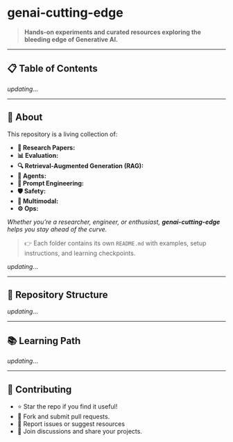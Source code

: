 

#  genai-cutting-edge

> **Hands-on experiments and curated resources exploring the bleeding edge of Generative AI.**

---

## 📋 Table of Contents

_updating_...

---

## 📝 About
This repository is a living collection of:
- **🔬 Research Papers:**
- **📊 Evaluation:**
- **🔍 Retrieval-Augmented Generation (RAG):**
- **🤖 Agents:** 
- **💬 Prompt Engineering:** 
- **🛡️ Safety:** 
- **🎨 Multimodal:** 
- **⚙️ Ops:** 

*Whether you’re a researcher, engineer, or enthusiast, **genai-cutting-edge** helps you stay ahead of the curve.*


> 👉 Each folder contains its own `README.md` with examples, setup instructions, and learning checkpoints.


_updating_...

---

## 📁 Repository Structure

_updating_...

---


## 📚 Learning Path

_updating_...

---

## 🤝 Contributing

* ⭐ Star the repo if you find it useful!
* 🍴 Fork and submit pull requests.
* 🐛 Report issues or suggest resources 
* 📢 Join discussions and share your projects.


